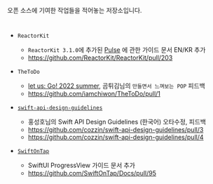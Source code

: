 오픈 소스에 기여한 작업들을 적어놓는 저장소입니다.  
        
# 

- `ReactorKit` 
	- `ReactorKit 3.1.0`에 추가된 [Pulse](https://github.com/ReactorKit/ReactorKit/releases/tag/3.1.0) 에 관한 가이드 문서 EN/KR 추가
	- https://github.com/ReactorKit/ReactorKit/pull/203


- `TheToDo`
	- [let us: Go! 2022 summer](https://let-us-go-2022-summer.vercel.app/), 곰튀김님의 `만들면서 느껴보는 POP` 피드백
	- https://github.com/iamchiwon/TheToDo/pull/1

        
- [`swift-api-design-guidelines`](https://cozzin.gitbook.io/swift-api-design-guidelines/)
	- 홍성호님의 Swift API Design Guidelines (한국어) 오타수정, 피드백 
	- https://github.com/cozzin/swift-api-design-guidelines/pull/3
	- https://github.com/cozzin/swift-api-design-guidelines/pull/4
            
                      
- [`SwiftOnTap`](https://swiftontap.com/)
	- SwiftUI ProgressView 가이드 문서 추가
	- https://github.com/SwiftOnTap/Docs/pull/95
    
    
